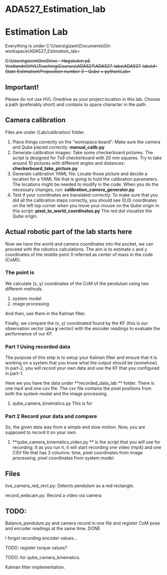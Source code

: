 # ADA527_Estimation_lab

# Estimation Lab

Everything is under C:\Users\gizem\Documents\Git-workspace\ADA527_Estimation_lab>

~~C:\Users\gizem\OneDrive - Høgskulen på Vestlandet\HVL\Teaching\Courses\ADA527\ADA527-labs\ADA527-labs\4-State Estimation\Proposition number 3 - Qube + python\Lab>~~

## Important!

Please do not use HVL Onedrive as your project location in this lab. Choose a path (preferably short) and contains to space character in the path.

## Camera calibration

Files are under /Lab/calibration/ folder.

1. Place things correctly on the “workspace board”:
   Make sure the camera and Qube placed correctly: **manual_calib.py**
2. Generate calibration images:
   Take some checkerboard pictures. The script is designed for 7x9 checkerboard with 20 mm squares. Try to take around 10 pictures with different angles and distances: **checkerboard_take_picture.py**
3. Generate calibration YAML file:
   Locate those picture and decide a location for a YAML file that is going to hold the calibration parameters. The locations might be needed to modify in the code. When you do the necessary changes, run: **calibration_camera_generator.py**
4. Test if your coordinates are translated correctly:
   To make sure that you did all the calibration steps correctly, you should see (0,0) coordinates on the left top corner when you move your mouse on the Qube origin in this script: **pixel_to_world_coordinates.py** The red dot visualize the Qube origin.

## Actual robotic part of the lab starts here

Now we have the world and camera coordinates into the pocket, we can proceed with the robotics calculations. The aim is to estimate x and y coordinates of the middle point (I referred as center of mass in the code (CoM)).

### The point is

We calculate (x, y) coordinates of the CoM of the pendulum using two different methods.

1. system model
2. image processing

And then, use them in the Kalman filter.

Finally, we compare the (x, y) coordinated found by the KF (this is our observation vector (aka **y** vector) with the encoder readings to evaluate the performance of our KF.

### Part 1 Using recorded data

The purpose of this step is to setup your Kalman filter and ensure that it is working on a system that you know what the output should be (somehow). In part-2, you will record your own data and use the KF that you configured in part-1.

Here we you have the data under **recorded_data_lab ** folder. There is one mp4 and one csv file. The csv file contains the pixel positions from both the system model and the image processing.

1. qube_camera_kinematics.py
   This is for

### Part 2 Record your data and compare

So, the given data was from a simple and slow motion. Now, you are supposed to record it on your own.

1. **qube_camera_kinematics_video.py ** is the script that you will use for recording. It as you run it, it will start recording one video (mp4) and one CSV file that has 3 columns: time, pixel coordinates from image processing, pixel coordinates from system model.

## Files

live_camera_red_rect.py: Detects pendulum as a red rectangle.

record_webcam.py: Record a video via camera

## TODO:

Balance_pendulum.py and camera record in one file and register CoM pose and encoder readings at the same time. DONE

I forgot recording encoder values...

TODO: register torque values?

TODO: for qube_camera_kinematics.

Kalman filter implementation.
